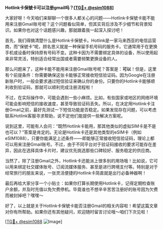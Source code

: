 **Hotlink卡保號卡可以注册gmail吗？[[TG💪+ @esim1088](https://t.me/s/esim1088)]**

大家好呀！今天咱们来聊聊一个很多人都关心的问题——Hotlink卡保號卡能不能用来注册Gmail账号呢？这个问题看似简单，但其实背后涉及不少细节和背景知识。如果你也对这个话题感兴趣，那就跟着我一起深入探讨吧！

首先，我们得搞清楚什么是Hotlink卡保號卡。Hotlink是一家马来西亚的电信运营商，而“保號卡”呢，顾名思义就是一种保留手机号码的服务卡。它通常用于在更换手机或设备时保持原有号码不变。这种卡因为不需要绑定具体的设备，所以使用起来非常灵活，特别适合经常出国或者需要频繁更换设备的人。

那么问题来了，这种卡能不能用来注册Gmail账号呢？答案是：**可以**！但是，这里有个前提条件：你需要确保这张卡能够正常接收短信验证码。因为Google在注册新账户时，一般会要求通过短信验证来确认你的身份。只要你的Hotlink卡能够顺利收到验证码，那就可以顺利完成注册流程啦！

不过，在实际操作中，可能会遇到一些小麻烦。比如，有些国家或地区的网络环境可能会影响短信的接收速度，甚至导致验证码丢失。所以，在决定用Hotlink卡注册Gmail之前，最好先测试一下短信功能是否稳定。如果发现存在问题，可以考虑联系Hotlink客服寻求帮助，说不定他们能提供一些解决方案呢。

说到这里，可能有人会问：“既然Hotlink卡能用，那其他类似的虚拟SIM卡是不是也可以？”答案是肯定的。无论是Hotlink卡还是其他类型的eSIM卡（例如eSIM1088），只要你能满足上述条件——即能够正常接收短信验证码，理论上都可以用来注册Gmail账号。不过，由于不同平台对于验证码接收的要求可能存在差异，因此在选择具体卡片时，建议优先挑选那些口碑较好、服务稳定的供应商。

当然了，除了注册Gmail之外，Hotlink卡还能派上很多别的用场哦！比如说，它可以用来绑定社交媒体账号、订阅流媒体服务、甚至是进行跨境支付等。特别是对于经常旅行的朋友来说，一张灵活便捷的Hotlink卡简直就是出行必备神器啊！

最后再给大家分享一个小贴士：如果你打算长期使用Hotlink卡，记得定期检查账户余额，并及时充值以免欠费停机。毕竟谁也不想辛辛苦苦注册好的账号因为欠费而被封掉吧？嘿嘿～

好了，以上就是关于Hotlink卡保號卡能否注册Gmail的相关内容啦！希望这篇文章对你有所帮助。如果你还有其他疑问，欢迎随时留言讨论哦～咱们下次见啦！

[[TG💪+ @esim1088](https://t.me/s/esim1088) ![Image](https://i.postimg.cc/4NQfJmqS/Snipaste-2025-05-13-00-14-12.png)]
